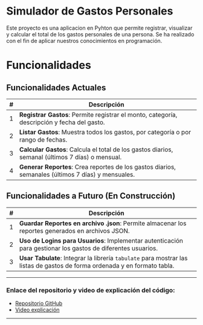 # Simulador de Gastos Personales

Este proyecto es una aplicacion en Pyhton que permite registrar, visualizar y calcular el total de los gastos personales de una persona. Se ha realizado con el fin de aplicar nuestros conocimientos en programación.

# Funcionalidades

## Funcionalidades Actuales

| #  | Descripción                                                                 |
|----|-----------------------------------------------------------------------------|
| 1  | **Registrar Gastos**: Permite registrar el monto, categoría, descripción y fecha del gasto. |
| 2  | **Listar Gastos**: Muestra todos los gastos, por categoría o por rango de fechas. |
| 3  | **Calcular Gastos**: Calcula el total de los gastos diarios, semanal (últimos 7 días) o mensual. |
| 4  | **Generar Reportes**: Crea reportes de los gastos diarios, semanales (últimos 7 días) y mensuales. |

## Funcionalidades a Futuro (En Construcción)

| #  | Descripción                                                                 |
|----|-----------------------------------------------------------------------------|
| 1  | **Guardar Reportes en archivo .json**: Permite almacenar los reportes generados en archivos JSON. |
| 2  | **Uso de Logins para Usuarios**: Implementar autenticación para gestionar los gastos de diferentes usuarios. |
| 3  | **Usar Tabulate**: Integrar la librería `tabulate` para mostrar las listas de gastos de forma ordenada y en formato tabla. |

---

### Enlace del repositorio y video de explicación del código:

- [Repositorio GitHub](https://github.com/BayronDu/Proyecto_Python_RomeroBayron)
- [Video explicación](https://youtu.be/pKcTCW0bS9g)


---
